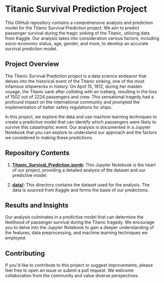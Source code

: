 # Titanic Survival Prediction Project

This GitHub repository contains a comprehensive analysis and prediction model for the Titanic Survival Prediction project. We aim to predict passenger survival during the tragic sinking of the Titanic, utilizing data from Kaggle. Our analysis takes into consideration various factors, including socio-economic status, age, gender, and more, to develop an accurate survival prediction model.

## Project Overview

The Titanic Survival Prediction project is a data science endeavor that delves into the historical event of the Titanic sinking, one of the most infamous shipwrecks in history. On April 15, 1912, during her maiden voyage, the Titanic sank after colliding with an iceberg, resulting in the loss of 1502 out of 2224 passengers and crew. This sensational tragedy had a profound impact on the international community and prompted the implementation of better safety regulations for ships.

In this project, we explore the data and use machine learning techniques to create a predictive model that can identify which passengers were likely to survive this catastrophic event. Our analysis is documented in a Jupyter Notebook that you can explore to understand our approach and the factors we considered in making these predictions.

## Repository Contents

1. **[Titanic_Survival_Prediction.ipynb](https://github.com/rtrchaitanya/Titanic-Survival-Prediction/blob/main/Titanic%20Survival%20Prediction.ipynb):** This Jupyter Notebook is the heart of our project, providing a detailed analysis of the dataset and our predictive model.

2. **[data/](https://github.com/rtrchaitanya/Titanic-Survival-Prediction/blob/main/Titanic%20Tested%20Dataset.csv):** This directory contains the dataset used for the analysis. The data is sourced from Kaggle and forms the basis of our predictions.

## Results and Insights

Our analysis culminates in a predictive model that can determine the likelihood of passenger survival during the Titanic tragedy. We encourage you to delve into the Jupyter Notebook to gain a deeper understanding of the features, data preprocessing, and machine learning techniques we employed.

## Contributing

If you'd like to contribute to this project or suggest improvements, please feel free to open an issue or submit a pull request. We welcome collaboration from the community and value diverse perspectives.
